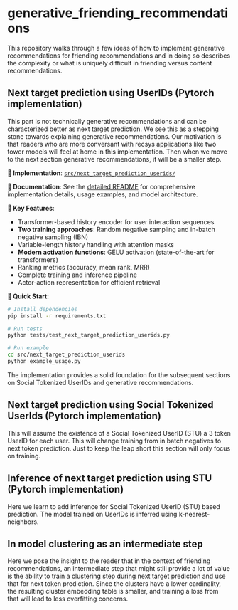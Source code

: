 # generative_friending_recommendations
This repository walks through a few ideas of how to implement generative recommendations for friending recommendations and in doing so describes the complexity or what is uniquely difficult in friending versus content recommendations.

## Next target prediction using UserIDs (Pytorch implementation)

This part is not technically generative recommendations and can be characterized better as next target prediction. We see this as a stepping stone towards explaining generative recommendations. Our motivation is that readers who are more conversant with recsys applications like two tower models will feel at home in this implementation. Then when we move to the next section generative recommendations, it will be a smaller step.

**📁 Implementation**: [`src/next_target_prediction_userids/`](src/next_target_prediction_userids/)

**📖 Documentation**: See the [detailed README](src/next_target_prediction_userids/README.md) for comprehensive implementation details, usage examples, and model architecture.

**🔧 Key Features**:
- Transformer-based history encoder for user interaction sequences
- **Two training approaches**: Random negative sampling and in-batch negative sampling (IBN)
- Variable-length history handling with attention masks
- **Modern activation functions**: GELU activation (state-of-the-art for transformers)
- Ranking metrics (accuracy, mean rank, MRR)
- Complete training and inference pipeline
- Actor-action representation for efficient retrieval

**🚀 Quick Start**:
```bash
# Install dependencies
pip install -r requirements.txt

# Run tests
python tests/test_next_target_prediction_userids.py

# Run example
cd src/next_target_prediction_userids
python example_usage.py
```

The implementation provides a solid foundation for the subsequent sections on Social Tokenized UserIDs and generative recommendations.

## Next target prediction using Social Tokenized UserIds (Pytorch implementation)
This will assume the existence of a Social Tokenized UserID (STU) a 3 token UserID for each user. This will change training from in batch negatives to next token prediction. Just to keep the leap short this section will only focus on training.

## Inference of next target prediction using STU (Pytorch implementation)
Here we learn to add inference for Social Tokenized UserID (STU) based prediction. The model trained on UserIDs is inferred using k-nearest-neighbors.

## In model clustering as an intermediate step
Here we pose the insight to the reader that in the context of friending recommendations, an intermediate step that might still provide a lot of value is the ability to train a clustering step during next target prediction and use that for next token prediction. Since the clusters have a lower cardinality, the resulting cluster embedding table is smaller, and training a loss from that will lead to less overfitting concerns.